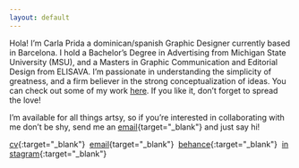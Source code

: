 ```yaml
---
layout: default
---
```


Hola! I’m Carla Prida a dominican/spanish Graphic Designer currently based in Barcelona. I hold a Bachelor’s Degree in Advertising from Michigan State University (MSU), and a Masters in Graphic Communication and Editorial Design from ELISAVA. I’m passionate in understanding the simplicity of greatness, and a firm believer in the strong conceptualization of ideas. You can check out some of my work [here](https://www.behance.net/carlaprida). If you like it, don’t forget to spread the love!

I’m available for all things artsy, so if you’re interested in collaborating with me don’t be shy, send me an [email](mailto:carla.prida@gmail.com){target="\_blank"} and just say hi!

[cv]({{site.url}}/downloads/cv_CarlaPrida.pdf){:target="\_blank"}&nbsp;&nbsp;[email](mailto:carla.prida@gmail.com){target="\_blank"}&nbsp;&nbsp;[behance](https://www.behance.net/carlaprida){:target="\_blank"}&nbsp;&nbsp;[instagram](https://www.instagram.com/carlaprida){:target="\_blank"}